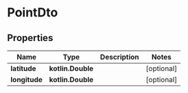 
# PointDto

## Properties
| Name | Type | Description | Notes |
| ------------ | ------------- | ------------- | ------------- |
| **latitude** | **kotlin.Double** |  |  [optional] |
| **longitude** | **kotlin.Double** |  |  [optional] |



